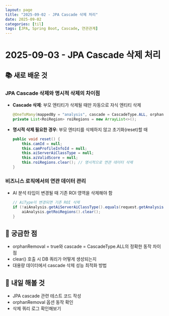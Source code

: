 ```yaml
---
layout: page
title: "2025-09-02 - JPA Cascade 삭제 처리"
date: 2025-09-02
categories: [til]
tags: [JPA, Spring Boot, Cascade, 연관관계]
---
```


# 2025-09-03 - JPA Cascade 삭제 처리

## 📚 새로 배운 것

### JPA Cascade 삭제와 명시적 삭제의 차이점

- **Cascade 삭제**: 부모 엔티티가 삭제될 때만 자동으로 자식 엔티티 삭제

  ```java
  @OneToMany(mappedBy = "analysis", cascade = CascadeType.ALL, orphanRemoval = true)
  private List<RoiRegion> roiRegions = new ArrayList<>();
  ```

- **명시적 삭제 필요한 경우**: 부모 엔티티를 삭제하지 않고 초기화(reset)할 때
  ```java
  public void reset() {
      this.camId = null;
      this.camProfileInfoId = null;
      this.aiServerAiClassType = null;
      this.aiValidScore = null;
      this.roiRegions.clear(); // 명시적으로 연관 데이터 삭제
  }
  ```

### 비즈니스 로직에서의 연관 데이터 관리

- AI 분석 타입이 변경될 때 기존 ROI 영역을 삭제해야 함
  ```java
  // AiType이 변경되면 기존 ROI 삭제
  if (!aiAnalysis.getAiServerAiClassType().equals(request.getAnalysisAiType())) {
      aiAnalysis.getRoiRegions().clear();
  }
  ```

## 🤔 궁금한 점

- orphanRemoval = true와 cascade = CascadeType.ALL의 정확한 동작 차이점
- clear() 호출 시 DB 쿼리가 어떻게 생성되는지
- 대용량 데이터에서 cascade 삭제 성능 최적화 방법

## 📝 내일 해볼 것

- JPA cascade 관련 테스트 코드 작성
- orphanRemoval 옵션 동작 확인
- 삭제 쿼리 로그 확인해보기
